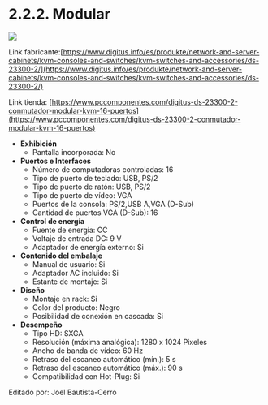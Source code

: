 # 2.2.2. Modular

![](https://thumb.pccomponentes.com/w-530-530/articles/22/223201/a4.jpg)

Link fabricante:[https://www.digitus.info/es/produkte/network-and-server-cabinets/kvm-consoles-and-switches/kvm-switches-and-accessories/ds-23300-2/](https://www.digitus.info/es/produkte/network-and-server-cabinets/kvm-consoles-and-switches/kvm-switches-and-accessories/ds-23300-2/)

Link tienda: [https://www.pccomponentes.com/digitus-ds-23300-2-conmutador-modular-kvm-16-puertos](https://www.pccomponentes.com/digitus-ds-23300-2-conmutador-modular-kvm-16-puertos)

* **Exhibición**
  * Pantalla incorporada: No
* **Puertos e Interfaces**
  * Número de computadoras controladas: 16
  * Tipo de puerto de teclado: USB, PS/2
  * Tipo de puerto de ratón: USB, PS/2
  * Tipo de puerto de vídeo: VGA
  * Puertos de la consola: PS/2,USB A,VGA (D-Sub)
  * Cantidad de puertos VGA (D-Sub): 16
* **Control de energía**
  * Fuente de energía: CC
  * Voltaje de entrada DC: 9 V
  * Adaptador de energía externo: Si
* **Contenido del embalaje**
  * Manual de usuario: Si
  * Adaptador AC incluido: Si
  * Estante de montaje: Si
* **Diseño**
  * Montaje en rack: Si
  * Color del producto: Negro
  * Posibilidad de conexión en cascada: Si
* **Desempeño**
  * Tipo HD: SXGA
  * Resolución (máxima analógica): 1280 x 1024 Pixeles
  * Ancho de banda de vídeo: 60 Hz
  * Retraso del escaneo automático (mín.): 5 s
  * Retraso del escaneo automático (máx.): 90 s
  * Compatibilidad con Hot-Plug: Si

Editado por: Joel Bautista-Cerro
